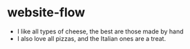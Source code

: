 # website-flow

- I like all types of cheese, the best are those made by hand
- I also love all pizzas, and the Italian ones are a treat. 

